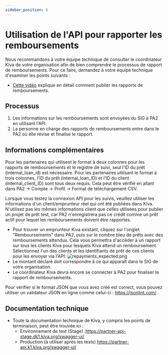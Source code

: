 ```yaml
---
sidebar_position: 6
---
```


# Utilisation de l'API pour rapporter les remboursements
Nous recommandons à votre équipe technique de consulter le coordinateur Kiva de votre organisation afin de bien comprendre le processus de rapport de remboursements. Pour ce faire, demandez à votre équipe technique d'examiner les points suivants :
* [Cette vidéo](https://www.youtube.com/watch?v=pgg_rHBEQI8) explique en détail comment publier les rapports de remboursements.

## Processus  
1. Les informations sur les remboursements sont envoyées du SIG à PA2 en utilisant l'API.
2. La personne en charge des rapports de remboursements entre dans le PA2 où elle révise et finalise le rapport.

## Informations complémentaires

Pour les partenaires qui utilisent le format à deux colonnes pour les rapports de remboursements et le registre de suivi, seul l'ID du prêt (internal_loan_id) est nécessaire. Pour les partenaires utilisant le format à trois colonnes, l'ID du prêt (internal_loan_ID) et l'ID du client (internal_client_ID) sont tous deux requis. Cela peut être vérifié en allant dans PA2 -> Compte -> Profil -> Format de téléchargement CSV.  

Lorsque vous testez la connexion API pour les suivis, veuillez utiliser les informations d'un client/emprunteur réel qui ont été publiées dans Kiva. N'utilisez pas les mêmes informations client que celles utilisées pour publier un projet de prêt test, car PA2 n'enregistrera pas ce crédit comme un prêt actif pour lequel les remboursements doivent être rapportés.
  * Pour trouver un emprunteur Kiva existant, cliquez sur l'onglet "Remboursements" dans PA2, puis sur le nombre bleu de prêts avec des remboursements attendus. Cela vous permettra d'accéder à un rapport sur tous les clients Kiva pour lesquels Kiva attend un remboursement. Sélectionnez l'un des clients et les identifiants de prêt de ces clients pour les envoyer via l'API: ![repayments_expected.png](@site/static/img/repayments_expected.png)
  * Le montant déclaré doit correspondre à ce qui apparaît dans le SIG de votre organisation.
  * Le coordinateur Kiva devra encore se connecter à PA2 pour finaliser le rapport de remboursements.

Pour vérifier si le format JSON que vous avez créé est correct, vous pouvez utiliser un validateur JSON en ligne comme celui-ci : https://jsonlint.com/ .

## Documentation technique
* Toute la documentation technique de Kiva, y compris les points de terminaison, peut être trouvée ici :
  * Environnement de test (Stage) :https://partner-api-stage.dk1.kiva.org/swagger-ui/
  * Production (à utiliser après les tests)  https://partner-api.k1.kiva.org/swagger-ui/
